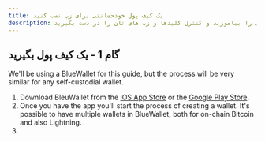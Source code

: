 ```yaml
---
title: یک کیف پول خودحضانتی برای زپ نصب کنید
description: نصب یک کیف پول خودحضانتی را بیاموزید و کنترل کلیدها و زپ های تان را در دست بگیرید.ps.
---
```


## گام 1 - یک کیف پول بگیرید

We'll be using a BlueWallet for this guide, but the process will be very similar for any self-custodial wallet.

1. Download BleuWallet from the [iOS App Store]() or the [Google Play Store]().
1. Once you have the app you'll start the process of creating a wallet. It's possible to have multiple wallets in BlueWallet, both for on-chain Bitcoin and also Lightning.
1.
